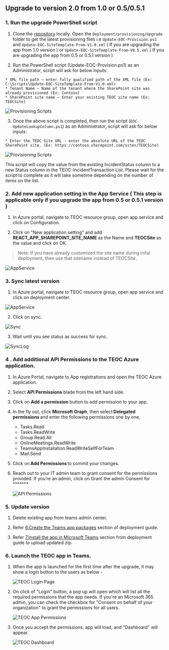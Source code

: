 ## Upgrade to version 2.0 from 1.0 or 0.5/0.5.1 

### 1. Run the upgrade PowerShell script
  
  1. Clone the [repository](https://github.com/OfficeDev/microsoft-teams-emergency-operations-center.git) locally. Open the `Deployment/provisioning/Upgrade` folder to get the latest provisioning files i.e `Update-EOC-Provision.ps1` and `Update-EOC-SiteTemplate-From-V1.0.xml` ( If you are upgrading the app from 1.0 version ) or `Update-EOC-SiteTemplate-From-V0.5.xml` ( If you are upgrading the app from 0.5 or 0.5.1 version )

  2. Run the PowerShell script (Update-EOC-Provision.ps1) as an Administrator, script will ask for below inputs:
    
    * XML file path – enter fully qualified path of the XML file (Ex: C:\Scripts\Update-EOC-SiteTemplate-From-V1.0.xml) 
    * Tenant Name – Name of the tenant where the SharePoint site was already provisioned (Ex: Contoso)
    * SharePoint site name – Enter your existing TEOC site name (Ex: TEOCSite)
 
  ![Provisioning Scripts](./Images/UpgradeScript.png)

  3. Once the above script is completed, then run the script (`EOC-UpdateLookupColumn.ps1`) as an Administrator, script will ask for below inputs:

    * Enter the TEOC Site URL - enter the absolute URL of the TEOC SharePoint site. (Ex: https://contoso.sharepoint.com/sites/TEOCSite)

  ![Provisioning Scripts](./Images/LookupColumnScript.png)

  This script will copy the value from the existing IncidentStatus column to a new Status column in the TEOC-IncidentTransaction List. Please wait for the script to complete as it will take sometime depending on the number of items on the list.

### 2. Add new application setting in the App Service ( **This step is applicable only if you upgrade the app from 0.5 or 0.5.1 version** )

  1. In Azure portal, navigate to TEOC resource group, open app service and click on Configuration.

  2. Click on "New application setting" and add **REACT_APP_SHAREPOINT_SITE_NAME** as the Name and **TEOCSite** as the value and click on OK.
  >Note: If you have already customized the site name during inital deployment, then use that sitename instead of TEOCSite.

 ![AppService](./Images/AddAppSetting.png)
  

### 3. Sync latest version

  1.  In Azure portal, navigate to TEOC resource group, open app service and click on deployment center.

![AppService](./Images/Update1.png)

  2.  Click on sync.

![Sync](./Images/Update2.png)

  3.  Wait until you see status as success for sync.

![SyncLog](./Images/Update3.png)

### 4 . Add additional API Permissions to the TEOC Azure application.

1. In Azure Portal, navigate to App registrations and open the TEOC Azure application.

1. Select **API Permissions** blade from the left hand side.

1. Click on **Add a permission** button to add permission to your app.

1. In the fly out, click **Microsoft Graph**, then select **Delegated permissions** and enter the following permissions one by one,

    *  Tasks.Read
    *  Tasks.ReadWrite
    *  Group.Read.All
    *  OnlineMeetings.ReadWrite
    *  TeamsAppInstallation.ReadWriteSelfForTeam
    *  Mail.Send

1. Click on **Add Permissions** to commit your changes.

1. Reach out to your IT admin team to grant consent for the permissions provided. If you’re an admin, click on Grant the admin Consent for ******* 

    ![API Permissions](./Images/APIPermissions.png)

### 5. Update version

1.  Delete existing app from teams admin center.

2.  Refer [6.Create the Teams app packages](https://github.com/OfficeDev/microsoft-teams-emergency-operations-center/wiki/Deployment-Guide#6-create-the-teams-app-packages) section of deployment guide.

3.  Refer [7.Install the app in Microsoft Teams](https://github.com/OfficeDev/microsoft-teams-emergency-operations-center/wiki/Deployment-Guide#7-install-the-app-in-microsoft-teams) section from deployment guide to upload updated zip.

### 6. Launch the TEOC app in Teams.

1. When the app is launched for the first time after the upgrade, it may show a login button to the users as below -

    ![TEOC Login Page](./Images/LoginPage.png)

1. On click of "Login" button, a pop up will open which will list all the required permissions that the app needs. If you're an Microsoft 365 admin, you can check the checkbox for "Consent on behalf of your organization" to grant the permissions for all users.

    ![TEOC App Permissions](./Images/AppPermissisons.png)

1. Once you accept the permissions, app will load, and "Dashboard" will appear.

    ![TEOC Dashboard](./Images/Dashboard.png)

